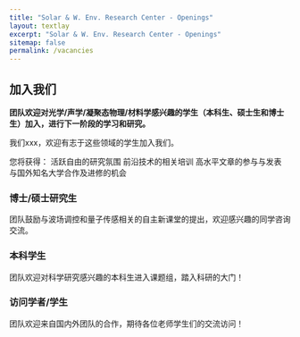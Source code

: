 ```yaml
---
title: "Solar & W. Env. Research Center - Openings"
layout: textlay
excerpt: "Solar & W. Env. Research Center - Openings"
sitemap: false
permalink: /vacancies
---
```


## 加入我们

**团队欢迎对光学/声学/凝聚态物理/材料学感兴趣的学生（本科生、硕士生和博士生）加入，进行下一阶段的学习和研究。**

<!-- We are  looking for new group members with passion, talent, and grit! -->
我们xxx，欢迎有志于这些领域的学生加入我们。


您将获得：
活跃自由的研究氛围
前沿技术的相关培训
高水平文章的参与与发表
与国外知名大学合作及进修的机会


<!-- You will have the chance to work on the grand challenges of condensed matter physics, often at the interface of instrumental design and new physics. You will be involved in determining the important and interesting questions, creating and improving instrumental setups, performing measurements, and making discoveries. -->

<!-- ### Past open positions

You find the past job openings here:
[Opening 1]({{ site.baseurl }}/downloads/GeneralPostdoc_2019_v01.pdf),
[Opening 2]({{ site.baseurl }}/downloads/PPMS_PhD_2019_v01.pdf),
[Opening 3]({{ site.baseurl }}/downloads/PD.pdf),
[Opening 4]({{ site.baseurl }}/downloads/PHD1.pdf),
[Opening 5]({{ site.baseurl }}/downloads/PHD2.pdf). -->

### 博士/硕士研究生

团队鼓励与波场调控和量子传感相关的自主新课堂的提出，欢迎感兴趣的同学咨询交流。
<!-- If you are interested in working with us as a PhD student or postdoc, please send me an [email](mailto:milan.allan@gmail.com). State briefly why you are interested and attach a CV, including information about the grades you had as an undergraduate. No need for a separate cover letter or certificates. **Important**: please insert _"Application PhD"_ or _"Application Postdoc"_ in the subject line. If you are applying to a specific advertisement, note this in your email.

We especially welcome postdocs with fellowships. I'd be happy to support you, also after you apply to our group. Take a look at the [veni fellowship](https://www.nwo.nl/en/calls/nwo-talent-programme-veni-science-domain) or the Marie Curie fellowship (currently closed, next deadline probably Fall 2021, [here is last years call]({{ site.baseurl }}/downloads/h2020-wp1820-msca_en.pdf)). In many country, there are also fellowships available for outdoing postdocs.** -->


### 本科学生
团队欢迎对科学研究感兴趣的本科生进入课题组，踏入科研的大门！

### 访问学者/学生
团队欢迎来自国内外团队的合作，期待各位老师学生们的交流访问！

<!-- 
<figure>
<img src="{{ site.url }}{{ site.baseurl }}/images/picpic/Gallery/DSC_0696.jpg" width="95%">
</figure> -->
